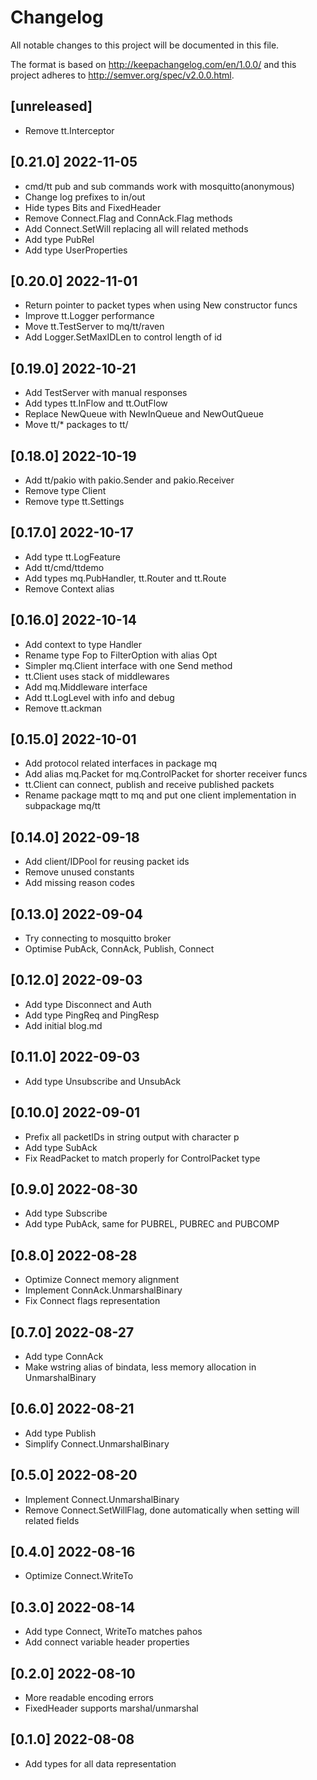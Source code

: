 # Changelog
All notable changes to this project will be documented in this file.

The format is based on http://keepachangelog.com/en/1.0.0/
and this project adheres to http://semver.org/spec/v2.0.0.html.

## [unreleased]

- Remove tt.Interceptor

## [0.21.0] 2022-11-05

- cmd/tt pub and sub commands work with mosquitto(anonymous)
- Change log prefixes to in/out
- Hide types Bits and FixedHeader
- Remove Connect.Flag and ConnAck.Flag methods
- Add Connect.SetWill replacing all will related methods
- Add type PubRel
- Add type UserProperties

## [0.20.0] 2022-11-01

- Return pointer to packet types when using New constructor funcs
- Improve tt.Logger performance
- Move tt.TestServer to mq/tt/raven
- Add Logger.SetMaxIDLen to control length of id

## [0.19.0] 2022-10-21

- Add TestServer with manual responses
- Add types tt.InFlow and tt.OutFlow
- Replace NewQueue with NewInQueue and NewOutQueue
- Move tt/* packages to tt/

## [0.18.0] 2022-10-19

- Add tt/pakio with pakio.Sender and pakio.Receiver
- Remove type Client
- Remove type tt.Settings

## [0.17.0] 2022-10-17

- Add type tt.LogFeature
- Add tt/cmd/ttdemo
- Add types mq.PubHandler, tt.Router and tt.Route
- Remove Context alias

## [0.16.0] 2022-10-14

- Add context to type Handler
- Rename type Fop to FilterOption with alias Opt
- Simpler mq.Client interface with one Send method
- tt.Client uses stack of middlewares
- Add mq.Middleware interface
- Add tt.LogLevel with info and debug
- Remove tt.ackman

## [0.15.0] 2022-10-01

- Add protocol related interfaces in package mq
- Add alias mq.Packet for mq.ControlPacket for shorter receiver funcs
- tt.Client can connect, publish and receive published packets
- Rename package mqtt to mq and put one client implementation in
  subpackage mq/tt

## [0.14.0] 2022-09-18

- Add client/IDPool for reusing packet ids
- Remove unused constants
- Add missing reason codes

## [0.13.0] 2022-09-04

- Try connecting to mosquitto broker
- Optimise PubAck, ConnAck, Publish, Connect

## [0.12.0] 2022-09-03

- Add type Disconnect and Auth
- Add type PingReq and PingResp
- Add initial blog.md

## [0.11.0] 2022-09-03

- Add type Unsubscribe and UnsubAck

## [0.10.0] 2022-09-01

- Prefix all packetIDs in string output with character p
- Add type SubAck
- Fix ReadPacket to match properly for ControlPacket type

## [0.9.0] 2022-08-30

- Add type Subscribe
- Add type PubAck, same for PUBREL, PUBREC and PUBCOMP

## [0.8.0] 2022-08-28

- Optimize Connect memory alignment
- Implement ConnAck.UnmarshalBinary
- Fix Connect flags representation

## [0.7.0] 2022-08-27

- Add type ConnAck
- Make wstring alias of bindata, less memory allocation in
  UnmarshalBinary

## [0.6.0] 2022-08-21

- Add type Publish
- Simplify Connect.UnmarshalBinary

## [0.5.0] 2022-08-20

- Implement Connect.UnmarshalBinary
- Remove Connect.SetWillFlag, done automatically when setting will
  related fields

## [0.4.0] 2022-08-16

- Optimize Connect.WriteTo 

## [0.3.0] 2022-08-14

- Add type Connect, WriteTo matches pahos
- Add connect variable header properties

## [0.2.0] 2022-08-10

- More readable encoding errors
- FixedHeader supports marshal/unmarshal

## [0.1.0] 2022-08-08

- Add types for all data representation
